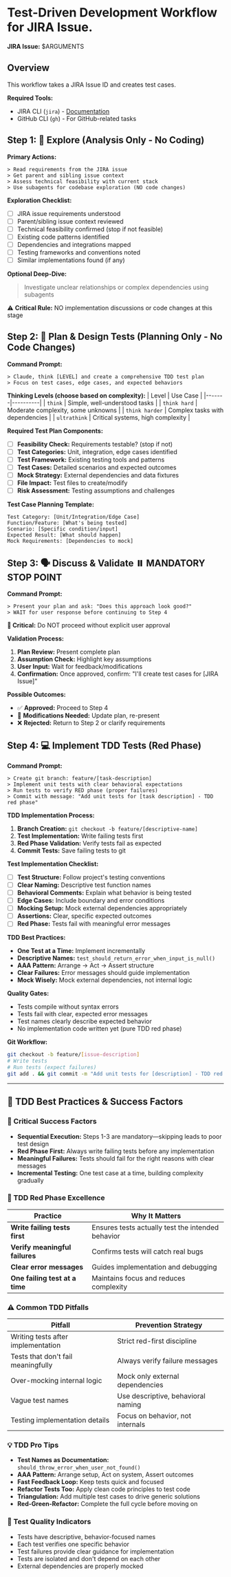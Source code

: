 # Test-Driven Development Workflow for JIRA Issue.

**JIRA Issue:** $ARGUMENTS

## Overview
This workflow takes a JIRA Issue ID and creates test cases.

**Required Tools:**
- JIRA CLI (`jira`) - [Documentation](https://github.com/Ericliu001/hello_python/blob/main/PythonPrograms/jira_interactions/cli/README.md)
- GitHub CLI (`gh`) - For GitHub-related tasks


## Step 1: 🧠 Explore (Analysis Only - No Coding)

**Primary Actions:**
```
> Read requirements from the JIRA issue
> Get parent and sibling issue context
> Assess technical feasibility with current stack
> Use subagents for codebase exploration (NO code changes)
```

**Exploration Checklist:**
- [ ] JIRA issue requirements understood
- [ ] Parent/sibling issue context reviewed
- [ ] Technical feasibility confirmed (stop if not feasible)
- [ ] Existing code patterns identified
- [ ] Dependencies and integrations mapped
- [ ] Testing frameworks and conventions noted
- [ ] Similar implementations found (if any)

**Optional Deep-Dive:**
> Investigate unclear relationships or complex dependencies using subagents

⚠️ **Critical Rule:** NO implementation discussions or code changes at this stage


## Step 2: 🧭 Plan & Design Tests (Planning Only - No Code Changes)

**Command Prompt:**
```
> Claude, think [LEVEL] and create a comprehensive TDD test plan
> Focus on test cases, edge cases, and expected behaviors
```

**Thinking Levels (choose based on complexity):**
| Level | Use Case |
|-------|----------|
| `think` | Simple, well-understood tasks |
| `think hard` | Moderate complexity, some unknowns |
| `think harder` | Complex tasks with dependencies |
| `ultrathink` | Critical systems, high complexity |

**Required Test Plan Components:**
- [ ] **Feasibility Check:** Requirements testable? (stop if not)
- [ ] **Test Categories:** Unit, integration, edge cases identified
- [ ] **Test Framework:** Existing testing tools and patterns
- [ ] **Test Cases:** Detailed scenarios and expected outcomes
- [ ] **Mock Strategy:** External dependencies and data fixtures
- [ ] **File Impact:** Test files to create/modify
- [ ] **Risk Assessment:** Testing assumptions and challenges

**Test Case Planning Template:**
```
Test Category: [Unit/Integration/Edge Case]
Function/Feature: [What's being tested]
Scenario: [Specific condition/input]
Expected Result: [What should happen]
Mock Requirements: [Dependencies to mock]
```


## Step 3: 🗣️ Discuss & Validate ⏸️ **MANDATORY STOP POINT**

**Command Prompt:**
```
> Present your plan and ask: "Does this approach look good?"
> WAIT for user response before continuing to Step 4
```

**🛑 Critical:** Do NOT proceed without explicit user approval

**Validation Process:**
1. **Plan Review:** Present complete plan
2. **Assumption Check:** Highlight key assumptions
3. **User Input:** Wait for feedback/modifications
4. **Confirmation:** Once approved, confirm: "I'll create test cases for [JIRA Issue]"

**Possible Outcomes:**
- ✅ **Approved:** Proceed to Step 4
- 🔄 **Modifications Needed:** Update plan, re-present
- ❌ **Rejected:** Return to Step 2 or clarify requirements


## Step 4: 💻 Implement TDD Tests (Red Phase)

**Command Prompt:**
```
> Create git branch: feature/[task-description]
> Implement unit tests with clear behavioral expectations
> Run tests to verify RED phase (proper failures)
> Commit with message: "Add unit tests for [task description] - TDD red phase"
```

**TDD Implementation Process:**
1. **Branch Creation:** `git checkout -b feature/[descriptive-name]`
2. **Test Implementation:** Write failing tests first
3. **Red Phase Validation:** Verify tests fail as expected
4. **Commit Tests:** Save failing tests to git

**Test Implementation Checklist:**
- [ ] **Test Structure:** Follow project's testing conventions
- [ ] **Clear Naming:** Descriptive test function names
- [ ] **Behavioral Comments:** Explain what behavior is being tested
- [ ] **Edge Cases:** Include boundary and error conditions
- [ ] **Mocking Setup:** Mock external dependencies appropriately
- [ ] **Assertions:** Clear, specific expected outcomes
- [ ] **Red Phase:** Tests fail with meaningful error messages

**TDD Best Practices:**
- **One Test at a Time:** Implement incrementally
- **Descriptive Names:** `test_should_return_error_when_input_is_null()`
- **AAA Pattern:** Arrange → Act → Assert structure
- **Clear Failures:** Error messages should guide implementation
- **Mock Wisely:** Mock external dependencies, not internal logic

**Quality Gates:**
- Tests compile without syntax errors
- Tests fail with clear, expected error messages
- Test names clearly describe expected behavior
- No implementation code written yet (pure TDD red phase)

**Git Workflow:**
```bash
git checkout -b feature/[issue-description]
# Write tests
# Run tests (expect failures)
git add . && git commit -m "Add unit tests for [description] - TDD red phase"
```

---

## 🧩 TDD Best Practices & Success Factors

### 🎯 Critical Success Factors
- **Sequential Execution:** Steps 1-3 are mandatory—skipping leads to poor test design
- **Red Phase First:** Always write failing tests before any implementation
- **Meaningful Failures:** Tests should fail for the right reasons with clear messages
- **Incremental Testing:** One test case at a time, building complexity gradually

### 🔴 TDD Red Phase Excellence
| Practice | Why It Matters |
|----------|----------------|
| **Write failing tests first** | Ensures tests actually test the intended behavior |
| **Verify meaningful failures** | Confirms tests will catch real bugs |
| **Clear error messages** | Guides implementation and debugging |
| **One failing test at a time** | Maintains focus and reduces complexity |

### ⚠️ Common TDD Pitfalls
| Pitfall | Prevention Strategy |
|---------|-------------------|
| Writing tests after implementation | Strict red-first discipline |
| Tests that don't fail meaningfully | Always verify failure messages |
| Over-mocking internal logic | Mock only external dependencies |
| Vague test names | Use descriptive, behavioral naming |
| Testing implementation details | Focus on behavior, not internals |

### 💡 TDD Pro Tips
- **Test Names as Documentation:** `should_throw_error_when_user_not_found()`
- **AAA Pattern:** Arrange setup, Act on system, Assert outcomes
- **Fast Feedback Loop:** Keep tests quick and focused
- **Refactor Tests Too:** Apply clean code principles to test code
- **Triangulation:** Add multiple test cases to drive generic solutions
- **Red-Green-Refactor:** Complete the full cycle before moving on

### 🧪 Test Quality Indicators
- Tests have descriptive, behavior-focused names
- Each test verifies one specific behavior
- Test failures provide clear guidance for implementation
- Tests are isolated and don't depend on each other
- External dependencies are properly mocked
